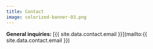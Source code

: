 ```yaml
---
title: Contact
image: colorized-banner-03.png
---
```


**General inquiries:** [{{ site.data.contact.email }}](mailto:{{ site.data.contact.email }})
